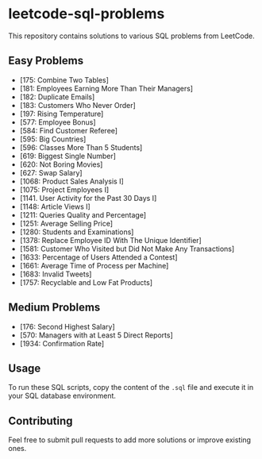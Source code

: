 # leetcode-sql-problems

This repository contains solutions to various SQL problems from LeetCode.

## Easy Problems
- [175: Combine Two Tables]
- [181: Employees Earning More Than Their Managers]
- [182: Duplicate Emails]
- [183: Customers Who Never Order]
- [197: Rising Temperature]
- [577: Employee Bonus]
- [584: Find Customer Referee]
- [595: Big Countries]
- [596: Classes More Than 5 Students]
- [619: Biggest Single Number]
- [620: Not Boring Movies]
- [627: Swap Salary]
- [1068: Product Sales Analysis I]
- [1075: Project Employees I]
- [1141. User Activity for the Past 30 Days I]
- [1148: Article Views I]
- [1211: Queries Quality and Percentage]
- [1251: Average Selling Price]
- [1280: Students and Examinations]
- [1378: Replace Employee ID With The Unique Identifier]
- [1581: Customer Who Visited but Did Not Make Any Transactions]
- [1633: Percentage of Users Attended a Contest]
- [1661: Average Time of Process per Machine]
- [1683: Invalid Tweets]
- [1757: Recyclable and Low Fat Products]

## Medium Problems
- [176: Second Highest Salary]
- [570: Managers with at Least 5 Direct Reports]
- [1934: Confirmation Rate]
  
## Usage
To run these SQL scripts, copy the content of the `.sql` file and execute it in your SQL database environment.

## Contributing
Feel free to submit pull requests to add more solutions or improve existing ones.
